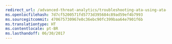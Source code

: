 ```yaml
---
redirect_url: /advanced-threat-analytics/troubleshooting-ata-using-ata-database
ms.openlocfilehash: 7d7cf5200571fd5773d395684c89ad59ef4b7993
ms.sourcegitcommit: 470675730967e0c36ebc90fc399baa64e7901f6b
ms.translationtype: HT
ms.contentlocale: pt-BR
ms.lasthandoff: 06/30/2017
---
```

